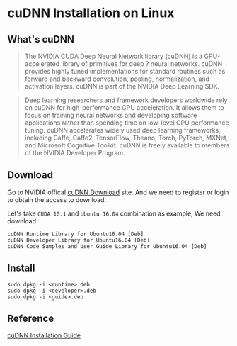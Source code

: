# cuDNN Installation on Linux

## What's cuDNN

> The NVIDIA CUDA Deep Neural Network library (cuDNN) is a GPU-accelerated library of primitives for deep ? neural networks. cuDNN provides highly tuned implementations for standard routines such as forward and backward convolution, pooling, normalization, and activation layers. cuDNN is part of the NVIDIA Deep Learning SDK.

> Deep learning researchers and framework developers worldwide rely on cuDNN for high-performance GPU acceleration. It allows them to focus on training neural networks and developing software applications rather than spending time on low-level GPU performance tuning. cuDNN accelerates widely used deep learning frameworks, including Caffe, Caffe2, TensorFlow, Theano, Torch, PyTorch, MXNet, and Microsoft Cognitive Toolkit. cuDNN is freely available to members of the NVIDIA Developer Program.

## Download

Go to NVIDIA offical [cuDNN Download](https://developer.nvidia.com/rdp/cudnn-download) site. And we need to register or login to obtain the access to download.

Let's take `CUDA 10.1` and `Ubuntu 16.04` combination as example, We need download
```
cuDNN Runtime Library for Ubuntu16.04 [Deb]
cuDNN Developer Library for Ubuntu16.04 [Deb]
cuDNN Code Samples and User Guide Library for Ubuntu16.04 [Deb]
``` 

## Install

```
sudo dpkg -i <runtime>.deb
sudo dpkg -i <developer>.deb
sudo dpkg -i <guide>.deb
```

## Reference

[cuDNN Installation Guide](https://docs.nvidia.com/deeplearning/sdk/cudnn-install/index.html)

